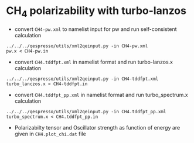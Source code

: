 # CH<sub>4</sub> polarizability with turbo-lanzos

* convert `CH4-pw.xml` to namelist input for pw  and run self-consistent calculation 
```
../../../qespresso/utils/xml2qeinput.py -in CH4-pw.xml
pw.x < CH4-pw.in
```

*  convert `CH4.tddfpt.xml` in namelist format and run turbo-lanzos.x calculation 
```
../../../qespresso/utils/xml2qeinput.py -in CH4-tddfpt.xml
turbo_lanczos.x < CH4-tddfpt.in 
```

* convert `CH4.tddfpt_pp.xml` in namelist format and run turbo_spectrum.x calculation
```
../../../qespresso/utils/xml2qeinput.py -in CH4.tddfpt_pp.xml
turbo_spectrum.x < CH4.tddfpt_pp.in 
```
* Polarizabilty tensor and Oscillator strength as function of energy are given in `CH4.plot_chi.dat` file  
